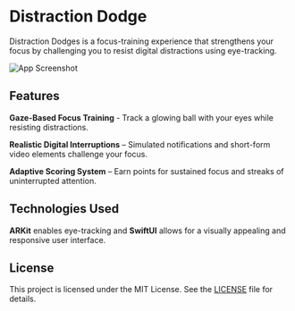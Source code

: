 # Distraction Dodge

Distraction Dodges is a focus-training experience that strengthens your focus by challenging you to resist digital distractions using eye-tracking.

![App Screenshot](screenshots/Screenshot.png)

## Features

**Gaze-Based Focus Training** - Track a glowing ball with your eyes while resisting distractions.

**Realistic Digital Interruptions** – Simulated notifications and short-form video elements challenge your focus.

**Adaptive Scoring System** – Earn points for sustained focus and streaks of uninterrupted attention.

## Technologies Used

**ARKit** enables eye-tracking and **SwiftUI** allows for a visually appealing and responsive user interface.

## License

This project is licensed under the MIT License. See the [LICENSE](LICENSE) file for details.

